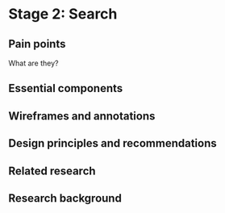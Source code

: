 # Stage 2: Search


## Pain points

What are they?

## Essential components

## Wireframes and annotations

## Design principles and recommendations

## Related research

## Research background
